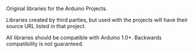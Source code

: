 Original libraries for the Arduino Projects.

Libraries created by third parties, but used with the projects
will have their source URL listed in that project.

All libraries should be compatible with Arduino 1.0+. Backwards
compatibility is not guaranteed.

